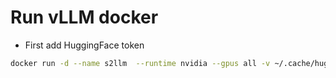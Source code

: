 # Run vLLM docker

- First add HuggingFace token
```bash
docker run -d --name s2llm  --runtime nvidia --gpus all -v ~/.cache/huggingface:/root/.cache/huggingface -p 8000:8000 --env "HUGGING_FACE_HUB_TOKEN=REDACTED" vllm/vllm-openai:v0.4.3 --model="andy006/s2-oracle-trained" --tokenizer="andy006/s2-oracle-trained" --gpu-memory-utilization 0.9 --max-model-len 8192
```